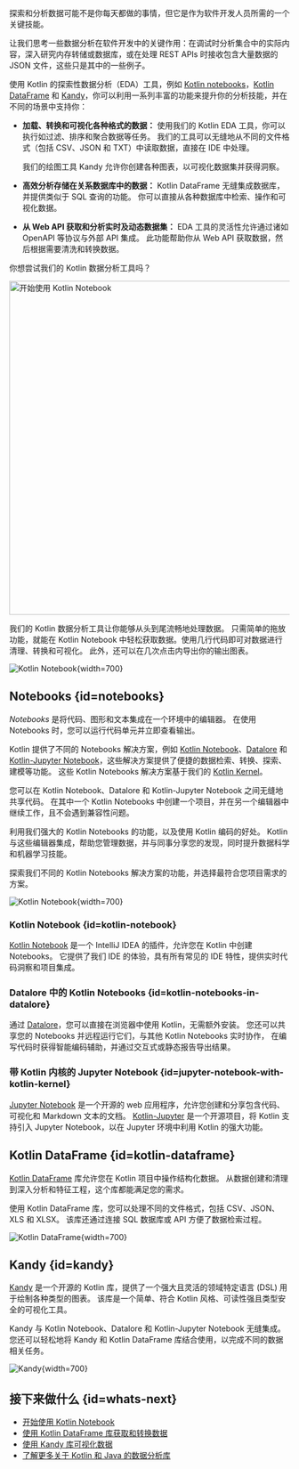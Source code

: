 [//]: # (title: Kotlin 用于数据分析)

探索和分析数据可能不是你每天都做的事情，但它是作为软件开发人员所需的一个关键技能。

让我们思考一些数据分析在软件开发中的关键作用：在调试时分析集合中的实际内容，深入研究内存转储或数据库，或在处理
REST APIs 时接收包含大量数据的 JSON 文件，这些只是其中的一些例子。

使用 Kotlin 的探索性数据分析（EDA）工具，例如 [Kotlin notebooks](#notebooks)，[Kotlin DataFrame](#kotlin-dataframe)
和 [Kandy](#kandy)，你可以利用一系列丰富的功能来提升你的分析技能，并在不同的场景中支持你：

* **加载、转换和可视化各种格式的数据：** 使用我们的 Kotlin EDA 工具，你可以执行如过滤、排序和聚合数据等任务。
我们的工具可以无缝地从不同的文件格式（包括 CSV、JSON 和 TXT）中读取数据，直接在 IDE 中处理。

  我们的绘图工具 Kandy 允许你创建各种图表，以可视化数据集并获得洞察。

* **高效分析存储在关系数据库中的数据：** Kotlin DataFrame 无缝集成数据库，并提供类似于 SQL 查询的功能。
你可以直接从各种数据库中检索、操作和可视化数据。

* **从 Web API 获取和分析实时及动态数据集：** EDA 工具的灵活性允许通过诸如 OpenAPI 等协议与外部 API 集成。
此功能帮助你从 Web API 获取数据，然后根据需要清洗和转换数据。

你想尝试我们的 Kotlin 数据分析工具吗？

<a href="get-started-with-kotlin-notebooks.md"><img src="kotlin-notebooks-button.svg" width="600" style="block" alt="开始使用 Kotlin Notebook"/></a>

我们的 Kotlin 数据分析工具让你能够从头到尾流畅地处理数据。
只需简单的拖放功能，就能在 Kotlin Notebook 中轻松获取数据。使用几行代码即可对数据进行清理、转换和可视化。
此外，还可以在几次点击内导出你的输出图表。

![Kotlin Notebook](data-analysis-notebook.gif){width=700}

## Notebooks {id=notebooks}

_Notebooks_ 是将代码、图形和文本集成在一个环境中的编辑器。
在使用 Notebooks 时，您可以运行代码单元并立即查看输出。

Kotlin 提供了不同的 Notebooks  解决方案，例如 [Kotlin Notebook](#kotlin-notebook)、[Datalore](#kotlin-notebooks-in-datalore)
和 [Kotlin-Jupyter Notebook](#jupyter-notebook-with-kotlin-kernel)，这些解决方案提供了便捷的数据检索、转换、探索、建模等功能。
这些 Kotlin Notebooks 解决方案基于我们的 [Kotlin Kernel](https://github.com/Kotlin/kotlin-jupyter)。

您可以在 Kotlin Notebook、Datalore 和 Kotlin-Jupyter Notebook 之间无缝地共享代码。
在其中一个 Kotlin  Notebooks  中创建一个项目，并在另一个编辑器中继续工作，且不会遇到兼容性问题。

利用我们强大的 Kotlin Notebooks 的功能，以及使用 Kotlin 编码的好处。
Kotlin 与这些编辑器集成，帮助您管理数据，并与同事分享您的发现，同时提升数据科学和机器学习技能。

探索我们不同的 Kotlin Notebooks 解决方案的功能，并选择最符合您项目需求的方案。

![Kotlin Notebook](kotlin-notebook.png){width=700}

### Kotlin Notebook {id=kotlin-notebook}

[Kotlin Notebook](kotlin-notebook-overview.md) 是一个 IntelliJ IDEA 的插件，允许您在 Kotlin 中创建 Notebooks。
它提供了我们 IDE 的体验，具有所有常见的 IDE 特性，提供实时代码洞察和项目集成。

### Datalore 中的 Kotlin Notebooks {id=kotlin-notebooks-in-datalore}

通过 [Datalore](https://datalore.jetbrains.com/)，您可以直接在浏览器中使用 Kotlin，无需额外安装。
您还可以共享您的 Notebooks 并远程运行它们，与其他 Kotlin Notebooks 实时协作，
在编写代码时获得智能编码辅助，并通过交互式或静态报告导出结果。

### 带 Kotlin 内核的 Jupyter Notebook {id=jupyter-notebook-with-kotlin-kernel}

[Jupyter Notebook](https://jupyter.org/) 是一个开源的 web 应用程序，允许您创建和分享包含代码、可视化和 Markdown 文本的文档。
[Kotlin-Jupyter](https://github.com/Kotlin/kotlin-jupyter) 是一个开源项目，将 Kotlin 支持引入 Jupyter Notebook，以在
Jupyter 环境中利用 Kotlin 的强大功能。

## Kotlin DataFrame {id=kotlin-dataframe}

[Kotlin DataFrame](https://kotlin.github.io/dataframe/overview.html) 库允许您在 Kotlin 项目中操作结构化数据。
从数据创建和清理到深入分析和特征工程，这个库都能满足您的需求。

使用 Kotlin DataFrame 库，您可以处理不同的文件格式，包括 CSV、JSON、XLS 和 XLSX。
该库还通过连接 SQL 数据库或 API 方便了数据检索过程。

![Kotlin DataFrame](data-analysis-dataframe-example.png){width=700}

## Kandy {id=kandy}

[Kandy](https://kotlin.github.io/kandy/welcome.html) 是一个开源的 Kotlin 库，提供了一个强大且灵活的领域特定语言 (DSL) 用于绘制各种类型的图表。
该库是一个简单、符合 Kotlin 风格、可读性强且类型安全的可视化工具。

Kandy 与 Kotlin Notebook、Datalore 和 Kotlin-Jupyter Notebook 无缝集成。
您还可以轻松地将 Kandy 和 Kotlin DataFrame 库结合使用，以完成不同的数据相关任务。

![Kandy](data-analysis-kandy-example.png){width=700}

## 接下来做什么 {id=whats-next}

* [开始使用 Kotlin Notebook](get-started-with-kotlin-notebooks.md)
* [使用 Kotlin DataFrame 库获取和转换数据](data-analysis-work-with-data-sources.md)
* [使用 Kandy 库可视化数据](data-analysis-visualization.md)
* [了解更多关于 Kotlin 和 Java 的数据分析库](data-analysis-libraries.md)